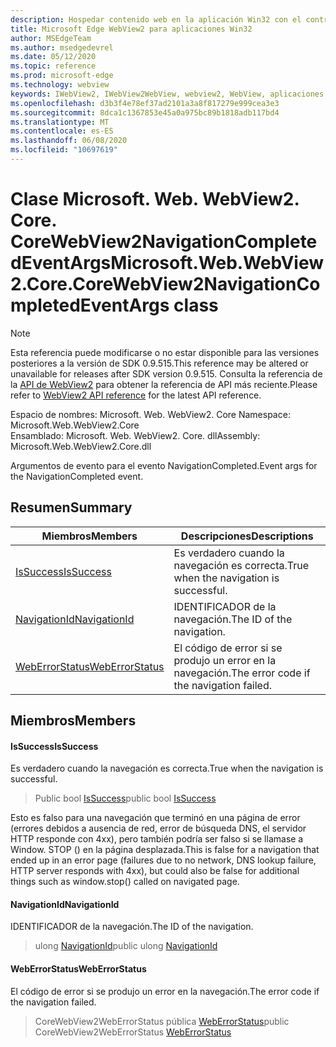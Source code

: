 ```yaml
---
description: Hospedar contenido web en la aplicación Win32 con el control Microsoft Edge WebView2
title: Microsoft Edge WebView2 para aplicaciones Win32
author: MSEdgeTeam
ms.author: msedgedevrel
ms.date: 05/12/2020
ms.topic: reference
ms.prod: microsoft-edge
ms.technology: webview
keywords: IWebView2, IWebView2WebView, webview2, WebView, aplicaciones Win32, Win32, Edge, ICoreWebView2, ICoreWebView2Controller, control de explorador, HTML Edge
ms.openlocfilehash: d3b3f4e78ef37ad2101a3a8f817279e999cea3e3
ms.sourcegitcommit: 8dca1c1367853e45a0a975bc89b1818adb117bd4
ms.translationtype: MT
ms.contentlocale: es-ES
ms.lasthandoff: 06/08/2020
ms.locfileid: "10697619"
---
```

# <span data-ttu-id="10c90-104">Clase Microsoft. Web. WebView2. Core. CoreWebView2NavigationCompletedEventArgs</span><span class="sxs-lookup"><span data-stu-id="10c90-104">Microsoft.Web.WebView2.Core.CoreWebView2NavigationCompletedEventArgs class</span></span> 

> [!NOTE]
> <span data-ttu-id="10c90-105">Esta referencia puede modificarse o no estar disponible para las versiones posteriores a la versión de SDK 0.9.515.</span><span class="sxs-lookup"><span data-stu-id="10c90-105">This reference may be altered or unavailable for releases after SDK version 0.9.515.</span></span> <span data-ttu-id="10c90-106">Consulta la referencia de la [API de WebView2](../../../webview2-api-reference.md) para obtener la referencia de API más reciente.</span><span class="sxs-lookup"><span data-stu-id="10c90-106">Please refer to [WebView2 API reference](../../../webview2-api-reference.md) for the latest API reference.</span></span>

<span data-ttu-id="10c90-107">Espacio de nombres: Microsoft. Web. WebView2. Core </span><span class="sxs-lookup"><span data-stu-id="10c90-107">Namespace: Microsoft.Web.WebView2.Core</span></span>\
<span data-ttu-id="10c90-108">Ensamblado: Microsoft. Web. WebView2. Core. dll</span><span class="sxs-lookup"><span data-stu-id="10c90-108">Assembly: Microsoft.Web.WebView2.Core.dll</span></span>

<span data-ttu-id="10c90-109">Argumentos de evento para el evento NavigationCompleted.</span><span class="sxs-lookup"><span data-stu-id="10c90-109">Event args for the NavigationCompleted event.</span></span>

## <span data-ttu-id="10c90-110">Resumen</span><span class="sxs-lookup"><span data-stu-id="10c90-110">Summary</span></span>

 <span data-ttu-id="10c90-111">Miembros</span><span class="sxs-lookup"><span data-stu-id="10c90-111">Members</span></span>                        | <span data-ttu-id="10c90-112">Descripciones</span><span class="sxs-lookup"><span data-stu-id="10c90-112">Descriptions</span></span>
--------------------------------|---------------------------------------------
[<span data-ttu-id="10c90-113">IsSuccess</span><span class="sxs-lookup"><span data-stu-id="10c90-113">IsSuccess</span></span>](#issuccess) | <span data-ttu-id="10c90-114">Es verdadero cuando la navegación es correcta.</span><span class="sxs-lookup"><span data-stu-id="10c90-114">True when the navigation is successful.</span></span>
[<span data-ttu-id="10c90-115">NavigationId</span><span class="sxs-lookup"><span data-stu-id="10c90-115">NavigationId</span></span>](#navigationid) | <span data-ttu-id="10c90-116">IDENTIFICADOR de la navegación.</span><span class="sxs-lookup"><span data-stu-id="10c90-116">The ID of the navigation.</span></span>
[<span data-ttu-id="10c90-117">WebErrorStatus</span><span class="sxs-lookup"><span data-stu-id="10c90-117">WebErrorStatus</span></span>](#weberrorstatus) | <span data-ttu-id="10c90-118">El código de error si se produjo un error en la navegación.</span><span class="sxs-lookup"><span data-stu-id="10c90-118">The error code if the navigation failed.</span></span>

## <span data-ttu-id="10c90-119">Miembros</span><span class="sxs-lookup"><span data-stu-id="10c90-119">Members</span></span>

#### <span data-ttu-id="10c90-120">IsSuccess</span><span class="sxs-lookup"><span data-stu-id="10c90-120">IsSuccess</span></span> 

<span data-ttu-id="10c90-121">Es verdadero cuando la navegación es correcta.</span><span class="sxs-lookup"><span data-stu-id="10c90-121">True when the navigation is successful.</span></span>

> <span data-ttu-id="10c90-122">Public bool [IsSuccess](#issuccess)</span><span class="sxs-lookup"><span data-stu-id="10c90-122">public bool [IsSuccess](#issuccess)</span></span>

<span data-ttu-id="10c90-123">Esto es falso para una navegación que terminó en una página de error (errores debidos a ausencia de red, error de búsqueda DNS, el servidor HTTP responde con 4xx), pero también podría ser falso si se llamase a Window. STOP () en la página desplazada.</span><span class="sxs-lookup"><span data-stu-id="10c90-123">This is false for a navigation that ended up in an error page (failures due to no network, DNS lookup failure, HTTP server responds with 4xx), but could also be false for additional things such as window.stop() called on navigated page.</span></span>

#### <span data-ttu-id="10c90-124">NavigationId</span><span class="sxs-lookup"><span data-stu-id="10c90-124">NavigationId</span></span> 

<span data-ttu-id="10c90-125">IDENTIFICADOR de la navegación.</span><span class="sxs-lookup"><span data-stu-id="10c90-125">The ID of the navigation.</span></span>

> <span data-ttu-id="10c90-126">ulong [NavigationId](#navigationid)</span><span class="sxs-lookup"><span data-stu-id="10c90-126">public ulong [NavigationId](#navigationid)</span></span>

#### <span data-ttu-id="10c90-127">WebErrorStatus</span><span class="sxs-lookup"><span data-stu-id="10c90-127">WebErrorStatus</span></span> 

<span data-ttu-id="10c90-128">El código de error si se produjo un error en la navegación.</span><span class="sxs-lookup"><span data-stu-id="10c90-128">The error code if the navigation failed.</span></span>

> <span data-ttu-id="10c90-129">CoreWebView2WebErrorStatus pública [WebErrorStatus](#weberrorstatus)</span><span class="sxs-lookup"><span data-stu-id="10c90-129">public CoreWebView2WebErrorStatus [WebErrorStatus](#weberrorstatus)</span></span>

